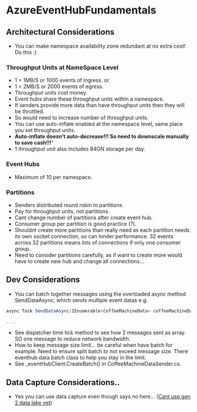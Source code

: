 # AzureEventHubFundamentals

## Architectural Considerations

* You can make namespace availability zone redundant at no extra cost! Do this :) 

### Throughput Units at NameSpace Level

* 1 = 1MB/S or 1000 events of ingress.
or
* 1 = 2MB/S or 2000 events of egress. 
* Throughput units cost money. 
* Event hubs share these throughput units within a namespace.
* If senders provide more data than have throughput units then they will be throttled. 
* So would need to increase number of throughput units. 
* You can use auto-inflate enabled at the namespace level, same place you set throughput units.
* **Auto-inflate doesn't auto-decrease!!! So need to downscale manually to save cash!!!**"
* 1 throughput unit also includes 84GN storage per day. 

### Event Hubs

* Maximum of 10 per namespace.

### Partitions

* Senders distributed round robin to partitions.
* Pay for throughput units, not partitions.
* Cant change number of partitions after create event hub. 
* Consumer group per partition is good practice (?). 
* Shouldnt create more partitions than really need as each partition needs its own socket connection, so can hinder performance. 32 events across 32 partitions means lots of connections if only one consumer group. 
* Need to consider partitions carefully, as if want to create more would have to create new hub and change all connections... 

## Dev Considerations

* You can batch together messages using the overloaded async method SendDataAsync, which sends multiple event datas e.g.
```c#
async Task SendDataAsync(IEnumerable<CoffeeMachineData> coffeeMachineDatas)

....
```
* See dispatcher time tick method to see how 2 messages sent as array. SO one message to reduce network bandwidth. 
* How to keep message size limit... be careful when have batch for example. Need to ensure split batch to not exceed message size. There eventhub data batch class to help you stay in the limit. 
* See _eventHubClient.CreateBatch() in CoffeeMachineDataSender.cs. 

## Data Capture Considerations..

* Yes you can use data capture even though says no here... ([Cant use gen 2 data lake yet](https://docs.microsoft.com/en-gb/azure/storage/blobs/data-lake-storage-upgrade?toc=%2fazure%2fstorage%2fblobs%2ftoc.json#azure-ecosystem))


